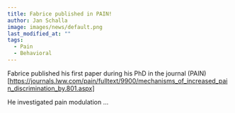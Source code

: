 ```yaml
---
title: Fabrice published in PAIN!
author: Jan Schalla
image: images/news/default.png
last_modified_at: ""
tags:
  - Pain
  - Behavioral 
---
```


<!-- excerpt start -->
Fabrice published his first paper during his PhD in the journal (PAIN)[https://journals.lww.com/pain/fulltext/9900/mechanisms_of_increased_pain_discrimination_by.801.aspx]
<!-- excerpt end -->

He investigated pain modulation ...
